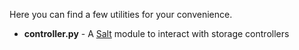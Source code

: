 Here you can find a few utilities for your convenience.

  - **controller.py** - A [Salt](http://www.saltstack.com) module to interact with storage controllers
